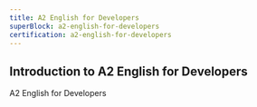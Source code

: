 ```yaml
---
title: A2 English for Developers
superBlock: a2-english-for-developers
certification: a2-english-for-developers
---
```


## Introduction to A2 English for Developers

A2 English for Developers
